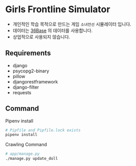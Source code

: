 # Girls Frontline Simulator
- 개인적인 학습 목적으로 만드는 게임 `소녀전선` 시뮬레이터 입니다.
- 데이터는 [36Base](https://github.com/36base) 의 데이터를 사용합니다.
- 상업적으로 사용되지 않습니다.

## Requirements
- django
- psycopg2-binary
- pillow
- djangorestframework
- django-filter
- requests

## Command

Pipenv install

```sh
# Pipfile and Pipfile.lock exists
pipenv install
```

Crawling Command

```sh
# app/manage.py
./manage.py update_doll
```